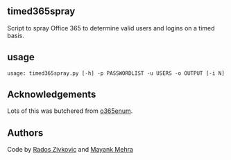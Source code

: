 ## timed365spray

Script to spray Office 365 to determine valid users and logins on a timed basis.

## usage

``` usage: timed365spray.py [-h] -p PASSWORDLIST -u USERS -o OUTPUT [-i N] ```

## Acknowledgements

Lots of this was butchered from [o365enum](https://bitbucket.org/grimhacker/office365userenum/src/master/).

## Authors

Code by [Rados Zivkovic](https://github.com/zsodar/) and [Mayank Mehra](https://github.com/FlAm3R1D3R)

